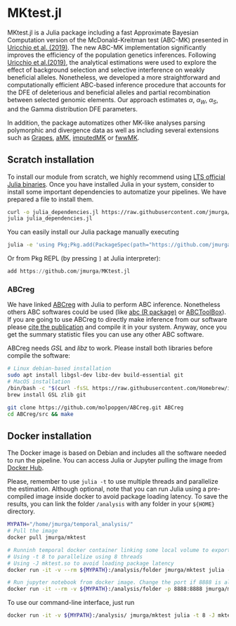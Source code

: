 # MKtest.jl

MKtest.jl is a Julia package including a fast Approximate Bayesian Computation version of the McDonald-Kreitman test (ABC-MK) presented in [Uricchio et al. (2019)](https://doi.org/10.1038/s41559-019-0890-6). The new ABC-MK implementation significantly improves the efficiency of the population genetics inferences. Following [Uricchio et al.(2019)](https://doi.org/10.1038/s41559-019-0890-6), the analytical estimations were used to explore the effect of background selection and selective interference on weakly beneficial alleles. Nonetheless, we developed a more straightforward and computationally efficient ABC-based inference procedure that accounts for the DFE of deleterious and beneficial alleles and partial recombination between selected genomic elements. Our approach estimates $\alpha$, $\alpha_W$, $\alpha_S$, and the Gamma distribution DFE parameters. 

In addition, the package automatizes other MK-like analyses parsing polymorphic and divergence data as well as including several extensions such as [Grapes](https://doi.org/10.1371/journal.pgen.1005774), [aMK](https://doi.org/10.1073/pnas.1220835110), [imputedMK](https://doi.org/10.1093/g3journal/jkac206) or [fwwMK](https://doi.org/10.1038/4151024a).



## Scratch installation
To install our module from scratch, we highly recommend using [LTS official Julia binaries](https://julialang.org/downloads/). Once you have installed Julia in your system, consider to install some important dependencies to automatize your pipelines. We have prepared a file to install them.

```bash
curl -o julia_dependencies.jl https://raw.githubusercontent.com/jmurga/MKtest.jl/master/scripts/julia_dependencies.jl
julia julia_dependencies.jl
```

You can easily install our Julia package manually executing

```bash
julia -e 'using Pkg;Pkg.add(PackageSpec(path="https://github.com/jmurga/MKtest.jl"))'
```

Or from Pkg REPL (by pressing `]` at Julia interpreter):

```julia
add https://github.com/jmurga/MKtest.jl
```

### ABCreg
We have linked [ABCreg](https://github.com/molpopgen/ABCreg) with Julia to perform ABC inference. Nonetheless others ABC softwares could be used (like [abc (R package)](https://doi.org/10.1111/j.2041-210X.2011.00179.x) or [ABCToolBox](https://doi.org/10.1186/1471-2105-11-116)). If you are going to use ABCreg to directly make inference from our software please [cite the publication](https://doi.org/10.1186/1471-2156-10-35) and compile it in your system. Anyway, once you get the summary statistic files you can use any other ABC software.

ABCreg needs *GSL* and *libz* to work. Please install both libraries before compile the software:

```bash
# Linux debian-based installation
sudo apt install libgsl-dev libz-dev build-essential git
# MacOS installation
/bin/bash -c "$(curl -fsSL https://raw.githubusercontent.com/Homebrew/install/HEAD/install.sh)"
brew install GSL zlib git
```

```bash
git clone https://github.com/molpopgen/ABCreg.git ABCreg
cd ABCreg/src && make
```

## Docker installation
The Docker image is based on Debian and includes all the software needed to run the pipeline. You can access Julia or Jupyter pulling the image from [Docker Hub](https://hub.docker.com/r/jmurga/mktest). 

Please, remember to use ```julia -t``` to use multiple threads and parallelize the estimation. Although optional, note that you can run Julia using a pre-compiled image inside docker to avoid package loading latency. To save the results, you can link the folder ```/analysis``` with any folder in your ```${HOME}``` directory.

```bash
MYPATH="/home/jmurga/temporal_analysis/"
# Pull the image
docker pull jmurga/mktest

# Runninh temporal docker container linking some local volume to export data. Consider to create a container.
# Using -t 8 to parallelize using 8 threads
# Using -J mktest.so to avoid loading package latency
docker run -it -v --rm ${MYPATH}:/analysis/folder jmurga/mktest julia -t 8 -J mktest.so

# Run jupyter notebook from docker image. Change the port if 8888 is already used
docker run -it --rm -v ${MYPATH}:/analysis/folder -p 8888:8888 jmurga/mktest /bin/bash -c "jupyter-lab --ip='*' --port=8888 --no-browser --allow-root"
```

To use our command-line interface, just run

```bash
docker run -it -v ${MYPATH}:/analysis/ jmurga/mktest julia -t 8 -J mktest.so /analysis/abcmk_cli.jl
```